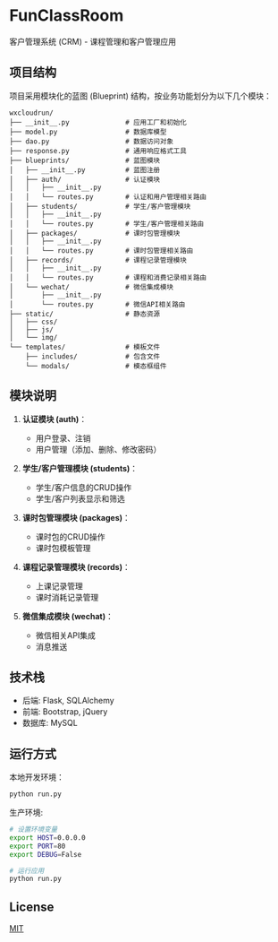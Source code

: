 # FunClassRoom

客户管理系统 (CRM) - 课程管理和客户管理应用

## 项目结构

项目采用模块化的蓝图 (Blueprint) 结构，按业务功能划分为以下几个模块：

```
wxcloudrun/
├── __init__.py              # 应用工厂和初始化
├── model.py                 # 数据库模型
├── dao.py                   # 数据访问对象
├── response.py              # 通用响应格式工具
├── blueprints/              # 蓝图模块
│   ├── __init__.py          # 蓝图注册
│   ├── auth/                # 认证模块
│   │   ├── __init__.py
│   │   └── routes.py        # 认证和用户管理相关路由
│   ├── students/            # 学生/客户管理模块
│   │   ├── __init__.py
│   │   └── routes.py        # 学生/客户管理相关路由
│   ├── packages/            # 课时包管理模块
│   │   ├── __init__.py
│   │   └── routes.py        # 课时包管理相关路由
│   ├── records/             # 课程记录管理模块
│   │   ├── __init__.py
│   │   └── routes.py        # 课程和消费记录相关路由
│   └── wechat/              # 微信集成模块
│       ├── __init__.py
│       └── routes.py        # 微信API相关路由
├── static/                  # 静态资源
│   ├── css/
│   ├── js/
│   └── img/
└── templates/               # 模板文件
    ├── includes/            # 包含文件
    └── modals/              # 模态框组件
```

## 模块说明

1. **认证模块 (auth)**：
   - 用户登录、注销
   - 用户管理（添加、删除、修改密码）

2. **学生/客户管理模块 (students)**：
   - 学生/客户信息的CRUD操作
   - 学生/客户列表显示和筛选

3. **课时包管理模块 (packages)**：
   - 课时包的CRUD操作
   - 课时包模板管理

4. **课程记录管理模块 (records)**：
   - 上课记录管理
   - 课时消耗记录管理

5. **微信集成模块 (wechat)**：
   - 微信相关API集成
   - 消息推送

## 技术栈

- 后端: Flask, SQLAlchemy
- 前端: Bootstrap, jQuery
- 数据库: MySQL

## 运行方式

本地开发环境：

```bash
python run.py
```

生产环境:

```bash
# 设置环境变量
export HOST=0.0.0.0
export PORT=80
export DEBUG=False

# 运行应用
python run.py
```

## License

[MIT](./LICENSE)

